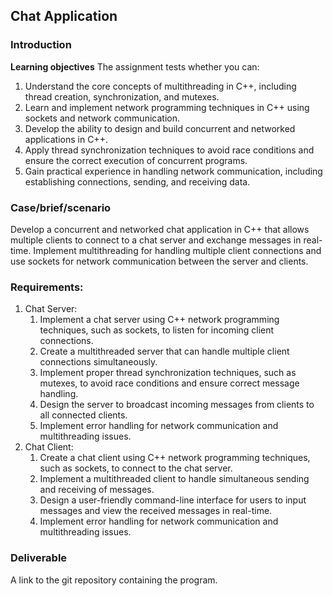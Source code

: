 ## Chat Application

### Introduction

**Learning objectives** 
The assignment tests whether you can:

1. Understand the core concepts of multithreading in C++, including thread creation, synchronization, and mutexes.
2. Learn and implement network programming techniques in C++ using sockets and network communication.
3. Develop the ability to design and build concurrent and networked applications in C++.
4. Apply thread synchronization techniques to avoid race conditions and ensure the correct execution of concurrent programs.
5. Gain practical experience in handling network communication, including establishing connections, sending, and receiving data.

### Case/brief/scenario

Develop a concurrent and networked chat application in C++ that allows multiple clients to connect to a chat server and exchange messages in real-time. Implement multithreading for handling multiple client connections and use sockets for network communication between the server and clients.

### Requirements:

1. Chat Server:
    1. Implement a chat server using C++ network programming techniques, such as sockets, to listen for incoming client connections.
    2. Create a multithreaded server that can handle multiple client connections simultaneously.
    3. Implement proper thread synchronization techniques, such as mutexes, to avoid race conditions and ensure correct message handling.
    4. Design the server to broadcast incoming messages from clients to all connected clients.
    5. Implement error handling for network communication and multithreading issues.
2. Chat Client:
    1. Create a chat client using C++ network programming techniques, such as sockets, to connect to the chat server.
    2. Implement a multithreaded client to handle simultaneous sending and receiving of messages.
    3. Design a user-friendly command-line interface for users to input messages and view the received messages in real-time.
    4. Implement error handling for network communication and multithreading issues.

### Deliverable
A link to the git repository containing the program.